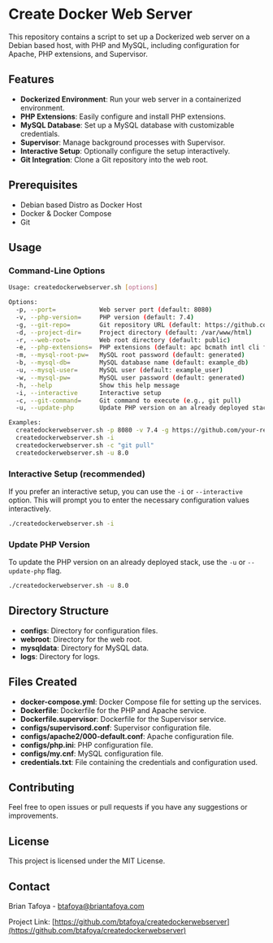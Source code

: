 # Create Docker Web Server

This repository contains a script to set up a Dockerized web server on a Debian based host, with PHP and MySQL, including configuration for Apache, PHP extensions, and Supervisor.

## Features

- **Dockerized Environment**: Run your web server in a containerized environment.
- **PHP Extensions**: Easily configure and install PHP extensions.
- **MySQL Database**: Set up a MySQL database with customizable credentials.
- **Supervisor**: Manage background processes with Supervisor.
- **Interactive Setup**: Optionally configure the setup interactively.
- **Git Integration**: Clone a Git repository into the web root.

## Prerequisites

- Debian based Distro as Docker Host
- Docker & Docker Compose
- Git

## Usage

### Command-Line Options

```bash
Usage: createdockerwebserver.sh [options]

Options:
  -p, --port=            Web server port (default: 8080)
  -v, --php-version=     PHP version (default: 7.4)
  -g, --git-repo=        Git repository URL (default: https://github.com/your-repo/your-project.git)
  -d, --project-dir=     Project directory (default: /var/www/html)
  -r, --web-root=        Web root directory (default: public)
  -e, --php-extensions=  PHP extensions (default: apc bcmath intl cli fpm curl imap imagick gd mysql zip xml soap ssh2 gearman redis apcu mbstring mongodb mailparse tidy gmp sqlite3 mcrypt dev xdebug pgsql opcache gearman maxmind2)
  -m, --mysql-root-pw=   MySQL root password (default: generated)
  -b, --mysql-db=        MySQL database name (default: example_db)
  -u, --mysql-user=      MySQL user (default: example_user)
  -w, --mysql-pw=        MySQL user password (default: generated)
  -h, --help             Show this help message
  -i, --interactive      Interactive setup
  -c, --git-command=     Git command to execute (e.g., git pull)
  -u, --update-php       Update PHP version on an already deployed stack

Examples:
  createdockerwebserver.sh -p 8080 -v 7.4 -g https://github.com/your-repo/your-project.git -d /var/www/html -r public -m example_root_password -b example_db -u example_user -w example_pass
  createdockerwebserver.sh -i
  createdockerwebserver.sh -c "git pull"
  createdockerwebserver.sh -u 8.0
```
### Interactive Setup (recommended)
If you prefer an interactive setup, you can use the `-i` or `--interactive` option. This will prompt you to enter the necessary configuration values interactively.

```bash
./createdockerwebserver.sh -i
```

### Update PHP Version

To update the PHP version on an already deployed stack, use the `-u` or `--update-php` flag.

```bash
./createdockerwebserver.sh -u 8.0
```

## Directory Structure

- **configs**: Directory for configuration files.
- **webroot**: Directory for the web root.
- **mysqldata**: Directory for MySQL data.
- **logs**: Directory for logs.

## Files Created

- **docker-compose.yml**: Docker Compose file for setting up the services.
- **Dockerfile**: Dockerfile for the PHP and Apache service.
- **Dockerfile.supervisor**: Dockerfile for the Supervisor service.
- **configs/supervisord.conf**: Supervisor configuration file.
- **configs/apache2/000-default.conf**: Apache configuration file.
- **configs/php.ini**: PHP configuration file.
- **configs/my.cnf**: MySQL configuration file.
- **credentials.txt**: File containing the credentials and configuration used.

## Contributing

Feel free to open issues or pull requests if you have any suggestions or improvements.

## License

This project is licensed under the MIT License.

## Contact

Brian Tafoya - btafoya@briantafoya.com

Project Link: [https://github.com/btafoya/createdockerwebserver](https://github.com/btafoya/createdockerwebserver)
